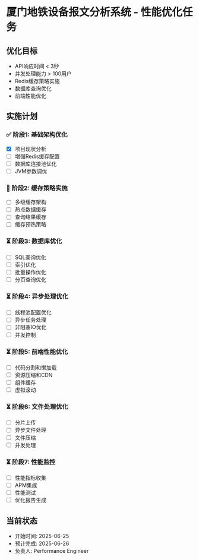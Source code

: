 # 厦门地铁设备报文分析系统 - 性能优化任务

## 优化目标
- API响应时间 < 3秒
- 并发处理能力 > 100用户
- Redis缓存策略实施
- 数据库查询优化
- 前端性能优化

## 实施计划

### ✅ 阶段1: 基础架构优化
- [x] 项目现状分析
- [ ] 增强Redis缓存配置
- [ ] 数据库连接池优化
- [ ] JVM参数调优

### 🔄 阶段2: 缓存策略实施
- [ ] 多级缓存架构
- [ ] 热点数据缓存
- [ ] 查询结果缓存
- [ ] 缓存预热策略

### ⏳ 阶段3: 数据库优化
- [ ] SQL查询优化
- [ ] 索引优化
- [ ] 批量操作优化
- [ ] 分页查询优化

### ⏳ 阶段4: 异步处理优化
- [ ] 线程池配置优化
- [ ] 异步任务处理
- [ ] 非阻塞IO优化
- [ ] 并发控制

### ⏳ 阶段5: 前端性能优化
- [ ] 代码分割和懒加载
- [ ] 资源压缩和CDN
- [ ] 组件缓存
- [ ] 虚拟滚动

### ⏳ 阶段6: 文件处理优化
- [ ] 分片上传
- [ ] 异步文件处理
- [ ] 文件压缩
- [ ] 并发处理

### ⏳ 阶段7: 性能监控
- [ ] 性能指标收集
- [ ] APM集成
- [ ] 性能测试
- [ ] 优化报告生成

## 当前状态
- 开始时间: 2025-06-25
- 预计完成: 2025-06-26
- 负责人: Performance Engineer